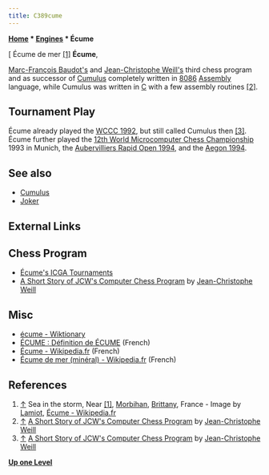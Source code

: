 ```yaml
---
title: C389cume
---
```

**[Home](Home "Home") * [Engines](Engines "Engines") * Écume**

\[ Écume de mer <a id="cite-note-1" href="#cite-ref-1">[1]</a>
**Écume**,

[Marc-François Baudot's](Marc-Fran%C3%A7ois_Baudot "Marc-François Baudot") and [Jean-Christophe Weill's](Jean-Christophe_Weill "Jean-Christophe Weill") third chess program and as successor of [Cumulus](Cumulus "Cumulus") completely written in [8086](8086 "8086") [Assembly](Assembly "Assembly") language, while Cumulus was written in [C](C "C") with a few assembly routines <a id="cite-note-2" href="#cite-ref-2">[2]</a>.

## Tournament Play

Écume already played the [WCCC 1992](WCCC_1992 "WCCC 1992"), but still called Cumulus then <a id="cite-note-3" href="#cite-ref-3">[3]</a>. Écume further played the [12th World Microcomputer Chess Championship](WMCCC_1993 "WMCCC 1993") 1993 in Munich, the [Aubervilliers Rapid Open 1994](Aubervilliers_Rapid_Open#1994 "Aubervilliers Rapid Open"), and the [Aegon 1994](Aegon_1994 "Aegon 1994").

## See also

- [Cumulus](Cumulus "Cumulus")
- [Joker](Joker "Joker")

## External Links

## Chess Program

- [Écume's ICGA Tournaments](https://www.game-ai-forum.org/icga-tournaments/program.php?id=208)
- [A Short Story of JCW's Computer Chess Program](http://recherche.enac.fr/~weill/chess.html) by [Jean-Christophe Weill](Jean-Christophe_Weill "Jean-Christophe Weill")

## Misc

- [écume - Wiktionary](https://en.wiktionary.org/wiki/%C3%A9cume)
- [ÉCUME : Définition de ÉCUME](http://www.cnrtl.fr/definition/%C3%A9cume) (French)
- [Écume - Wikipedia.fr](https://fr.wikipedia.org/wiki/%C3%89cume) (French)
- [Écume de mer (minéral) - Wikipedia.fr](https://fr.wikipedia.org/wiki/%C3%89cume_de_mer_%28min%C3%A9ral%29) (French)

## References

1. <a id="cite-ref-1" href="#cite-note-1">↑</a> Sea in the storm, Near [[1]](https://en.wikipedia.org/wiki/Quiberon%7CQuiberon), [Morbihan](https://en.wikipedia.org/wiki/Morbihan), [Brittany](<https://en.wikipedia.org/wiki/Brittany_(administrative_region)>), France - Image by [Lamiot](https://commons.wikimedia.org/wiki/User:Lamiot), [Écume - Wikipedia.fr](https://fr.wikipedia.org/wiki/%C3%89cume)
1. <a id="cite-ref-2" href="#cite-note-2">↑</a> [A Short Story of JCW's Computer Chess Program](http://recherche.enac.fr/~weill/chess.html) by [Jean-Christophe Weill](Jean-Christophe_Weill "Jean-Christophe Weill")
1. <a id="cite-ref-3" href="#cite-note-3">↑</a> [A Short Story of JCW's Computer Chess Program](http://recherche.enac.fr/~weill/chess.html) by [Jean-Christophe Weill](Jean-Christophe_Weill "Jean-Christophe Weill")

**[Up one Level](Engines "Engines")**

